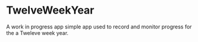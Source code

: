 # TwelveWeekYear

A work in progress app simple app used to record and monitor progress for the a Tweleve week year.